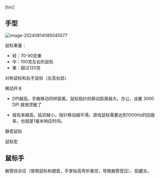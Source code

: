 [toc]

## 手型

![image-20240814085045577](https://cdn.jsdelivr.net/gh/sword4869/pic1@main/images/202408140850671.png)

鼠标重量：

- 轻：70-90克重
- 中：100克左右的鼠标
- 重：超过120克



对称鼠标和右手鼠标（左高右低）



微动开关

- DPI越高，手腕移动同样距离，鼠标指针的移动距离越大。办公，设置 3000 DPI 就很灵敏了

- 报告率越高，延迟越小，指针移动越平滑。游戏鼠标需要达到1000Hz的回报率，也就是1毫米响应时间。



静音鼠标



鼠标宏



## 鼠标手

腕管综合征（使用鼠标和键盘，手掌抬高弯折悬空，导致腕管受压）、肌腱炎。

